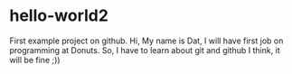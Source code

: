 # hello-world2
First example project on github.
Hi, My name is Dat, I will have first job on programming at Donuts. So, I have to learn about git and github
I think, it will be fine ;))
